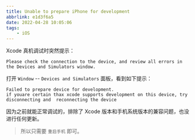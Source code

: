 ```yaml
---
title: Unable to prepare iPhone for development
abbrlink: e1d3f6a5
date: 2022-04-28 10:05:06
tags:
    - iOS
---
```


Xcode 真机调试时突然提示：
```
Please check the connection to the device, and review all errors in the Devices and Simulators window.
```

打开 `Window` -- `Devices and Simulators` 面板，看到如下提示：

```
Failed to prepare device for development.
if youare certain thax xcode supports development on this device, try disconnecting and  reconnecting the device
```

因为之前就能正常调试的，排除了 Xcode 版本和手机系统版本的兼容问题，也没进行任何更新。

> 所以只需要 `重启手机` 即可。
